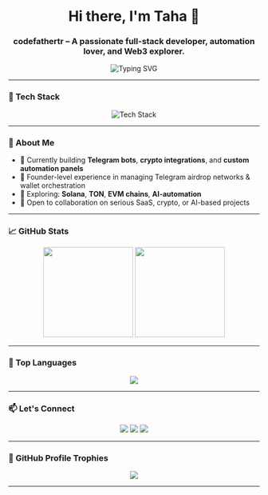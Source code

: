 <h1 align="center">Hi there, I'm Taha 👋</h1>
<h3 align="center"> <strong>codefathertr</strong> – A passionate full-stack developer, automation lover, and Web3 explorer.</h3>

<p align="center">
  <img src="https://readme-typing-svg.demolab.com/?lines=Full-stack%20Developer;Web3%20Enthusiast;Telegram%20Bot%20Master;Automation%20Engineer;Always%20learning%20new%20techs...&center=true&width=500&height=45&color=58A6FF&vCenter=true&size=22" alt="Typing SVG" />
</p>

---

### 🧰 Tech Stack

<p align="center">
  <img src="https://skillicons.dev/icons?i=python,php,js,html,css,react,nextjs,nodejs,mysql,sqlite,linux,bash,git,github&perline=7" alt="Tech Stack" />
</p>

---

### 🚀 About Me

- 🔭 Currently building **Telegram bots**, **crypto integrations**, and **custom automation panels**
- 💼 Founder-level experience in managing Telegram airdrop networks & wallet orchestration
- 🧠 Exploring: **Solana**, **TON**, **EVM chains**, **AI-automation**
- 🤝 Open to collaboration on serious SaaS, crypto, or AI-based projects

---

### 📈 GitHub Stats

<p align="center">
  <img src="https://github-readme-stats.vercel.app/api?username=codefathertr&show_icons=true&theme=github_dark&hide_border=true&rank_icon=github&include_all_commits=true&count_private=true" height="180px"/>
  <img src="https://github-readme-streak-stats.herokuapp.com?user=codefathertr&theme=github-dark&hide_border=true" height="180px"/>
</p>

---

### 🧠 Top Languages

<p align="center">
  <img src="https://github-readme-stats.vercel.app/api/top-langs/?username=codefathertr&layout=compact&theme=github_dark&hide_border=true" />
</p>

---

### 📫 Let's Connect

<p align="center">
  <a href="mailto:tahakotil2@gmail.com"><img src="https://img.shields.io/badge/email-%23EA4335.svg?&style=for-the-badge&logo=gmail&logoColor=white"/></a>
  <a href="https://t.me/codefathertr"><img src="https://img.shields.io/badge/Telegram-2CA5E0?style=for-the-badge&logo=telegram&logoColor=white"/></a>
  <a href="https://www.linkedin.com/in/tahakotil2/"><img src="https://img.shields.io/badge/LinkedIn-0077B5?style=for-the-badge&logo=linkedin&logoColor=white"/></a>
</p>

---

### 🎨 GitHub Profile Trophies

<p align="center">
  <img src="https://github-profile-trophy.vercel.app/?username=codefathertr&theme=algolia&column=7&margin-w=10&margin-h=10" />
</p>

---

 
